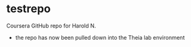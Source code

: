 # testrepo
Coursera GitHub repo for Harold N.
- the repo has now been pulled down into the Theia lab environment